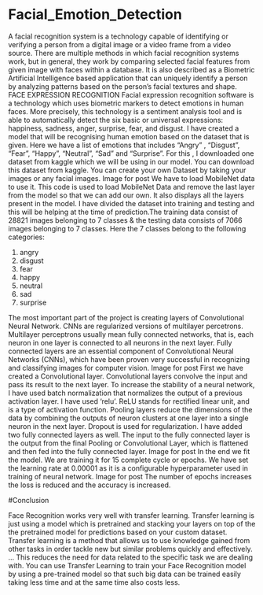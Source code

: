 # Facial_Emotion_Detection


A facial recognition system is a technology capable of identifying or verifying a person from a digital image or a video frame from a video source. There are multiple methods in which facial recognition systems work, but in general, they work by comparing selected facial features from given image with faces within a database. It is also described as a Biometric Artificial Intelligence based application that can uniquely identify a person by analyzing patterns based on the person’s facial textures and shape.
FACE EXPRESSION RECOGNITION
Facial expression recognition software is a technology which uses biometric markers to detect emotions in human faces. More precisely, this technology is a sentiment analysis tool and is able to automatically detect the six basic or universal expressions: happiness, sadness, anger, surprise, fear, and disgust.
I have created a model that will be recognising human emotion based on the dataset that is given. Here we have a list of emotions that includes “Angry” , “Disgust”, “Fear”, “Happy”, “Neutral”, “Sad” and “Surprise”.
For this , I downloaded one dataset from kaggle which we will be using in our model. You can download this dataset from kaggle.
You can create your own Dataset by taking your images or any facial images.
Image for post
We have to load MobileNet data to use it. This code is used to load MobileNet Data and remove the last layer from the model so that we can add our own. It also displays all the layers present in the model.
I have divided the dataset into training and testing and this will be helping at the time of prediction.The training data consist of 28821 images belonging to 7 classes & the testing data consists of 7066 images belonging to 7 classes.
Here the 7 classes belong to the following categories:
1) angry
2) disgust
3) fear
4) happy
5) neutral
6) sad
7) surprise

The most important part of the project is creating layers of Convolutional Neural Network. CNNs are regularized versions of multilayer percetrons. Multilayer perceptrons usually mean fully connected networks, that is, each neuron in one layer is connected to all neurons in the next layer. Fully connected layers are an essential component of Convolutional Neural Networks (CNNs), which have been proven very successful in recognizing and classifying images for computer vision.
Image for post
First we have created a Convolutional layer. Convolutional layers convolve the input and pass its result to the next layer. To increase the stability of a neural network, I have used batch normalization that normalizes the output of a previous activation layer.
I have used ‘relu’. ReLU stands for rectified linear unit, and is a type of activation function. Pooling layers reduce the dimensions of the data by combining the outputs of neuron clusters at one layer into a single neuron in the next layer. Dropout is used for regularization.
I have added two fully connected layers as well. The input to the fully connected layer is the output from the final Pooling or Convolutional Layer, which is flattened and then fed into the fully connected layer.
Image for post
In the end we fit the model. We are training it for 15 complete cycle or epochs. We have set the learning rate at 0.00001 as it is a configurable hyperparameter used in training of neural network.
Image for post
The number of epochs increases the loss is reduced and the accuracy is increased.

#Conclusion

Face Recognition works very well with transfer learning. Transfer learning is just using a model which is pretrained and stacking your layers on top of the the pretrained model for predictions based on your custom dataset.
Transfer learning is a method that allows us to use knowledge gained from other tasks in order tackle new but similar problems quickly and effectively. … This reduces the need for data related to the specific task we are dealing with.
You can use Transfer Learning to train your Face Recognition model by using a pre-trained model so that such big data can be trained easily taking less time and at the same time also costs less.
